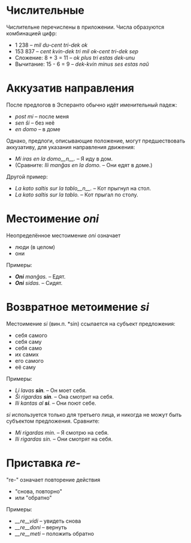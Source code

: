 # Числительные

Числительне перечислены в приложении. Числа образуются комбинацией цифр:

- 1 238                     – *mil du-cent tri-dek ok*
- 153 837                   – *cent kvin-dek tri mil ok-cent tri-dek sep*
- Сложение:      8 + 3 = 11 – *ok plus tri estas dek-unu*
- Вычитание:   15 - 6 = 9   – *dek-kvin minus ses estas naŭ*

# Аккузатив направления
После предлогов в Эсперанто обычно идёт именительный падеж:

- *post mi* – после меня
- *sen ŝi* – без неё
- *en domo* – в доме

Однако, предлоги, описывающие положение, могут предшествовать аккузативу, для указания направления движения:

- *Mi iras en la domo__n__.* – Я иду в дом.
- (Сравните: *Ili manĝas en la domo.* – Они едят в доме.)

Другой пример:

- *La kato saltis sur la tablo__n__.* – Кот прыгнул на стол.
- *La kato saltis sur la tablo.* – Кот прыгал по столу.

# Местоимение *oni*

Неопределённое местоимение *oni* означает

- люди (в целом)
- они

Примеры:

- *__Oni__ manĝas.* – Едят.
- *__Oni__ sidas.* – Сидят.
 

# Возвратное метоимение *si*

Местоимение *si* (вин.п. *sin) ссылается на субъект предложения:

- себя самого
- себя саму
- себя само
- их самих
- его самого
- её саму

Примеры:

- *Li lavas __sin__.* – Он моет себя.
- *Ŝi rigardas __sin__.* – Она смотрит на себя.
- *Ili kantas al __si__.* – Они поют себе.
 
*si* используется только для третьего лица, и никогда не можут быть субъектом предложения. Сравните:

- *Mi rigardas min.* – Я смотрю на себя.
- *Ili rigardas sin.* – Они смотрят на себя.

# Приставка *re-*

"re-" означает повторение действия

- "снова, повторно"
- или "обратно"

Примеры:

- *__re__vidi* – увидеть снова
- *__re__doni* – вернуть 
- *__re__meti* – положить обратно

 
